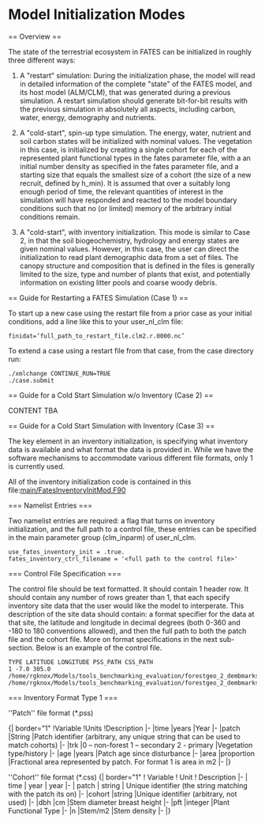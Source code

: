 # Model Initialization Modes

== Overview ==

The state of the terrestrial ecosystem in FATES can be initialized in roughly three different ways:

1. A "restart" simulation: During the initialization phase, the model will read in detailed information of the complete "state" of the FATES model, and its host model (ALM/CLM), that was generated during a previous simulation.  A restart simulation should generate bit-for-bit results with the previous simulation in absolutely all aspects, including carbon, water, energy, demography and nutrients.

2. A "cold-start", spin-up type simulation.  The energy, water, nutrient and soil carbon states will be initialized with nominal values.  The vegetation in this case, is initialized by creating a single cohort for each of the represented plant functional types in the fates parameter file, with a an initial number density as specified in the fates parameter file, and a starting size that equals the smallest size of a cohort (the size of a new recruit, defined by h_min).  It is assumed that over a suitably long enough period of time, the relevant quantities of interest in the simulation will have responded and reacted to the model boundary conditions such that no (or limited) memory of the arbitrary initial conditions remain.

3. A "cold-start", with inventory initialization.  This mode is similar to Case 2, in that the soil biogeochemistry, hydrology and energy states are given nominal values.  However, in this case, the user can direct the initialization to read plant demographic data from a set of files.  The canopy structure and composition that is defined in the files is generally limited to the size, type and number of plants that exist, and potentially information on existing litter pools and coarse woody debris.


== Guide for Restarting a FATES Simulation  (Case 1) ==

To start up a new case using the restart file from a prior case as your initial conditions, add a line like this to your user_nl_clm file:

```
finidat=‘full_path_to_restart_file.clm2.r.0000.nc’

```

To extend a case using a restart file from that case, from the case directory run:

```
./xmlchange CONTINUE_RUN=TRUE
./case.submit

```

== Guide for a Cold Start Simulation w/o Inventory (Case 2) ==

CONTENT TBA


== Guide for a Cold Start Simulation with Inventory (Case 3) ==

The key element in an inventory initialization, is specifying what inventory data is available and what format the data is provided in.  While we have the software mechanisms to accommodate various different file formats, only 1 is currently used.

All of the inventory initialization code is contained in this file:[main/FatesInventoryInitMod.F90](https://github.com/NGEET/fates/blob/master/main/FatesInventoryInitMod.F90)


=== Namelist Entries ===

Two namelist entries are required: a flag that turns on inventory initialization, and the full path to a control file, these entries can be specified in the main parameter group (clm_inparm) of user_nl_clm.

```
use_fates_inventory_init = .true.
fates_inventory_ctrl_filename = '<full path to the control file>'

```

=== Control File Specification ===

The control file should be text formatted.  It should contain 1 header row. It should contain any number of rows greater than 1, that each specify inventory site data that the user would like the model to interperate.  This description of the site data should contain: a format specifier for the data at that site, the latitude and longitude in decimal degrees (both 0-360 and -180 to 180 conventions allowed), and then the full path to both the patch file and the cohort file.  More on format specifications in the next sub-section.  Below is an example of the control file.

```
TYPE LATITUDE LONGITUDE PSS_PATH CSS_PATH
1 -7.0 305.0 /home/rgknox/Models/tools_benchmarking_evaluation/forestgeo_2_dembmarks/bci_cens_30Jul83_c13300617.pss  /home/rgknox/Models/tools_benchmarking_evaluation/forestgeo_2_dembmarks/bci_cens_30Jul83_c13300617.css
```

=== Inventory Format Type 1 ===


''Patch'' file format (*.pss)

{| border="1"
!Variable
!Units
!Description
|-
|time
|years
|Year
|-
|patch
|String
|Patch identifier (arbitrary, any unique string that can be used to match cohorts)
|-
|trk
|0 – non-forest
1 – secondary
2 - primary
|Vegetation type/history
|-
|age
|years
|Patch age since disturbance
|-
|area
|proportion
|Fractional area represented by patch.  For format 1 is area in m2
|-
|}

''Cohort'' file format (*.css)
{| border="1"
! Variable
! Unit
! Description
|-
| time
| year
| year
|-
| patch
| string
| Unique identifier (the string matching with the patch its on)
|-
|cohort
|string
|Unique identifier (arbitrary, not used)
|-
|dbh
|cm
|Stem diameter breast height
|-
|pft
|integer
|Plant Functional Type
|-
|n
|Stem/m2
|Stem density
|-
|}


